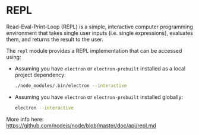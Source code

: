 # REPL

Read-Eval-Print-Loop (REPL) is a simple, interactive computer programming
environment that takes single user inputs (i.e. single expressions), evaluates
them, and returns the result to the user.

The `repl` module provides a REPL implementation that can be accessed using:

* Assuming you have `electron` or `electron-prebuilt` installed as a local
  project dependency:

  ```sh
  ./node_modules/.bin/electron --interactive
  ```
* Assuming you have `electron` or `electron-prebuilt` installed globally:

  ```sh
  electron --interactive
  ```
  
More info here: https://github.com/nodejs/node/blob/master/doc/api/repl.md

